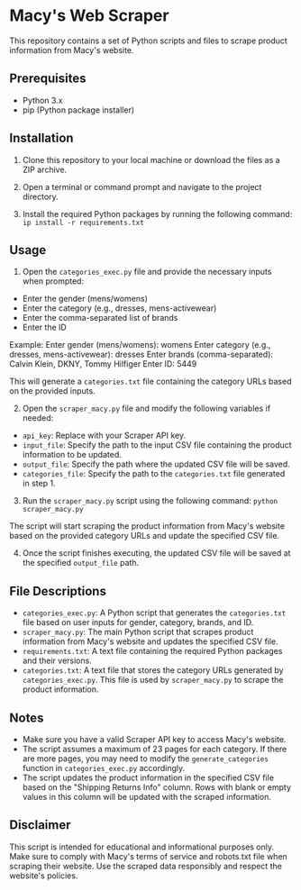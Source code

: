 # Macy's Web Scraper

This repository contains a set of Python scripts and files to scrape product information from Macy's website.

## Prerequisites

- Python 3.x
- pip (Python package installer)

## Installation

1. Clone this repository to your local machine or download the files as a ZIP archive.

2. Open a terminal or command prompt and navigate to the project directory.

3. Install the required Python packages by running the following command:
`ip install -r requirements.txt`

## Usage

1. Open the `categories_exec.py` file and provide the necessary inputs when prompted:
- Enter the gender (mens/womens)
- Enter the category (e.g., dresses, mens-activewear)
- Enter the comma-separated list of brands
- Enter the ID

Example:
Enter gender (mens/womens): womens
Enter category (e.g., dresses, mens-activewear): dresses
Enter brands (comma-separated): Calvin Klein, DKNY, Tommy Hilfiger
Enter ID: 5449

This will generate a `categories.txt` file containing the category URLs based on the provided inputs.

2. Open the `scraper_macy.py` file and modify the following variables if needed:
- `api_key`: Replace with your Scraper API key.
- `input_file`: Specify the path to the input CSV file containing the product information to be updated.
- `output_file`: Specify the path where the updated CSV file will be saved.
- `categories_file`: Specify the path to the `categories.txt` file generated in step 1.

3. Run the `scraper_macy.py` script using the following command:
    `python scraper_macy.py`

The script will start scraping the product information from Macy's website based on the provided category URLs and update the specified CSV file.

4. Once the script finishes executing, the updated CSV file will be saved at the specified `output_file` path.

## File Descriptions

- `categories_exec.py`: A Python script that generates the `categories.txt` file based on user inputs for gender, category, brands, and ID.
- `scraper_macy.py`: The main Python script that scrapes product information from Macy's website and updates the specified CSV file.
- `requirements.txt`: A text file containing the required Python packages and their versions.
- `categories.txt`: A text file that stores the category URLs generated by `categories_exec.py`. This file is used by `scraper_macy.py` to scrape the product information.

## Notes

- Make sure you have a valid Scraper API key to access Macy's website.
- The script assumes a maximum of 23 pages for each category. If there are more pages, you may need to modify the `generate_categories` function in `categories_exec.py` accordingly.
- The script updates the product information in the specified CSV file based on the "Shipping Returns Info" column. Rows with blank or empty values in this column will be updated with the scraped information.

## Disclaimer

This script is intended for educational and informational purposes only. Make sure to comply with Macy's terms of service and robots.txt file when scraping their website. Use the scraped data responsibly and respect the website's policies.